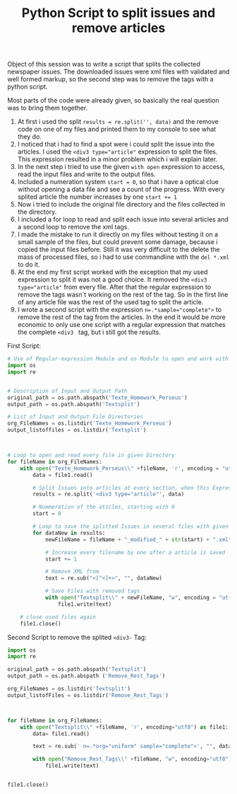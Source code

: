 ﻿---
layout: post
title: Python Script to split issues and remove articles
image: /img/lukas_voit/Profil_Voit.JPG
---


Object of this session was to write a script that splits the collected newspaper issues.
The downloaded issues were xml files with validated and well formed markup, so the second step was to remove the tags with a python script.

Most parts of the code were already given, so basically the real question was to bring them together.


1. At first i used the split ```results = re.split('', data)``` and the remove code on one of my files and printed them to my console to see what they do. 
2. I noticed that i had to find a spot were i could split the issue into the articles. I used the ```<div3 type="article"``` expression to split the files. 
   This expression resulted in a minor problem which i will explain later.
3. In the next step i tried to use the given ```with open``` expression to access, read the input files and write to the output files.
4. Included a numeration system ```start = 0```, so that i have a optical clue without opening a data file and see a count of the       progress. With every splited article the number increases by one ```start += 1```
5. Now i tried to include the original file directory and the files collected in the directory.
6. I included a for loop to read and split each issue into several articles and a second loop to remove the xml tags.  
7. I made the mistake to run it directly on my files without testing it on a small sample of the files, but could prevent some damage,     because i copied the input files before. Still it was very difficult to the delete the mass of processed files, so i had to use commandline with the ```del *.xml``` to do it.
8. At the end my first script worked with the exception that my used expression to split it was not a good choice. 
   It removed the ```<div3 type="article"``` from every file. After that the regular expression to remove the tags wasn´t working on the  rest of the tag. 
   So in the first line of any article file was the rest of the used tag to split the article. 
9. I wrote a second script with the expression  ```n=.*sample="complete">``` to remove the rest of the tag from the articles. 
   In the end it would be more economic to only use one script with a regular expression that matches the complete ```<div3 ``` tag, but i still got the results.

First Script: 
```Python
# Use of Regular-expression Module and os Module to open and work with directories
import os
import re


# Description of Input and Output Path
original_path = os.path.abspath('Texte_Homework_Perseus')
output_path = os.path.abspath('Textsplit')

# List of Input and Output File Directories
org_FileNames = os.listdir('Texte_Homework_Perseus')
output_listoffiles = os.listdir('Textsplit')



# Loop to open and read every file in given Directory 
for fileName in org_FileNames:
    with open("Texte_Homework_Perseus\\" +fileName, 'r', encoding = "utf8") as file1:
        data = file1.read()

        # Split Issues into articles at every section, when this Expression occurs
        results = re.split('<div3 type="article"', data)

        # Nummeration of the aticles, starting with 0
        start = 0

        # Loop to save the splitted Issues in several files with given Name 
        for dataNew in results:
            newFileName = fileName + "_modified_" + str(start) + ".xml"

            # Increase every filename by one after a article is saved 
            start += 1

            # Remove XML from 
            text = re.sub("<[^<]+>", "", dataNew)

            # Save Files with removed tags
            with open("Textsplit\\" + newFileName, "w", encoding = "utf8") as file1:
                file1.write(text)

    # close used files again
    file1.close()
```

Second Script to remove the splited ```<div3-``` Tag:

```Python
import os
import re

original_path = os.path.abspath('Textsplit')
output_path = os.path.abspath ('Remove_Rest_Tags')

org_FileNames = os.listdir('Textsplit')
output_listofFiles = os.listdir('Remove_Rest_Tags')



for fileName in org_FileNames:
    with open("Textsplit\\" +fileName, 'r', encoding="utf8") as file1:
        data= file1.read()

        text = re.sub(' n=.*org="uniform" sample="complete">', "", data)

        with open("Remove_Rest_Tags\\" +fileName, "w", encoding="utf8") as file1:
            file1.write(text)


file1.close()
```            
